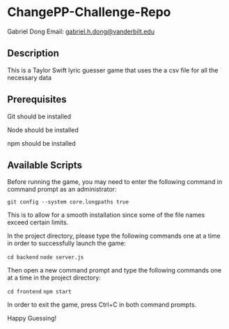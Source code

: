 # ChangePP-Challenge-Repo

Gabriel Dong Email: gabriel.h.dong@vanderbilt.edu

## Description

This is a Taylor Swift lyric guesser game that uses the a csv file for all the necessary data

## Prerequisites

Git should be installed

Node should be installed

npm should be installed

## Available Scripts

Before running the game, you may need to enter the following command in command prompt as an administrator:

`git config --system core.longpaths true`

This is to allow for a smooth installation since some of the file names exceed certain limits.

In the project directory, please type the following commands one at a time in order to successfully launch the game:

`cd backend`
`node server.js`

Then open a new command prompt and type the following commands one at a time in the project directory:

`cd frontend`
`npm start`

In order to exit the game, press Ctrl+C in both command prompts.

Happy Guessing!
